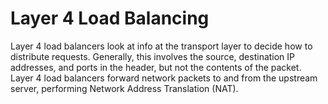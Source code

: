 # Layer 4 Load Balancing

Layer 4 load balancers look at info at the transport layer to decide how to distribute requests. Generally, this involves the source, destination IP addresses, and ports in the header, but not the contents of the packet. Layer 4 load balancers forward network packets to and from the upstream server, performing Network Address Translation (NAT).
